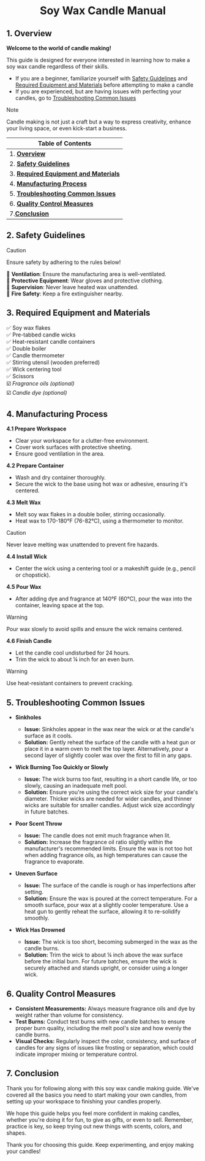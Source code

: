 <h1 align="center">Soy Wax Candle Manual</h1>

## 1. Overview

**Welcome to the world of candle making!** 

This guide is designed for everyone interested in learning how to make a soy wax candle regardless of their skills. 
- If you are a beginner, familiarize yourself with [Safety Guidelines](#2-safety-guidelines) and [Required Equipment and Materials](#3-required-equipment-and-materials) before attempting to make a candle
- If you are experienced, but are having issues with perfecting your candles, go to [Troubleshooting Common Issues](#6-quality-control-measures)

> [!NOTE]
> Candle making is not just a craft but a way to express creativity, enhance your living space, or even kick-start a business. 

|Table of Contents|
|---|
|1. [**Overview**](#1-overview)|
|2. [**Safety Guidelines**](#2-safety-guidelines)|
|3. [**Required Equipment and Materials**](#3-required-equipment-and-materials)|
|4. [**Manufacturing Process**](#4-manufacturing-process)|
|5. [**Troubleshooting Common Issues**](#5-troubleshooting-common-issues)|
|6. [**Quality Control Measures**](#6-quality-control-measures)|
|7.[**Conclusion**](#7-conclusion)|
  
## 2. Safety Guidelines
> [!CAUTION]
> Ensure safety by adhering to the rules below!

🔴 **Ventilation**: Ensure the manufacturing area is well-ventilated.<br>
🔴 **Protective Equipment**: Wear gloves and protective clothing.<br>
🔴 **Supervision**: Never leave heated wax unattended.<br>
🔴 **Fire Safety**: Keep a fire extinguisher nearby.
 
## 3. Required Equipment and Materials

✅ Soy wax flakes<br>
✅ Pre-tabbed candle wicks<br>
✅ Heat-resistant candle containers<br>
✅ Double boiler<br>
✅ Candle thermometer<br>
✅ Stirring utensil (wooden preferred)<br>
✅ Wick centering tool<br>
✅ Scissors<br>
☑️ _Fragrance oils (optional)_ <br>
☑️ _Candle dye (optional)_ 

## 4. Manufacturing Process

**4.1 Prepare Workspace**
- Clear your workspace for a clutter-free environment.
- Cover work surfaces with protective sheeting.
- Ensure good ventilation in the area.

**4.2 Prepare Container**
- Wash and dry container thoroughly.
- Secure the wick to the base using hot wax or adhesive, ensuring it's centered.

**4.3 Melt Wax**
- Melt soy wax flakes in a double boiler, stirring occasionally.
- Heat wax to 170-180°F (76-82°C), using a thermometer to monitor.

> [!CAUTION]
> Never leave melting wax unattended to prevent fire hazards. 

**4.4 Install Wick**
- Center the wick using a centering tool or a makeshift guide (e.g., pencil or chopstick).

**4.5 Pour Wax**
- After adding dye and fragrance at 140°F (60°C), pour the wax into the container, leaving space at the top.

> [!WARNING]
> Pour wax slowly to avoid spills and ensure the wick remains centered. 

**4.6 Finish Candle**
- Let the candle cool undisturbed for 24 hours.
- Trim the wick to about ¼ inch for an even burn.

> [!WARNING]
> Use heat-resistant containers to prevent cracking.

## 5. Troubleshooting Common Issues

- **Sinkholes**
  - **Issue:** Sinkholes appear in the wax near the wick or at the candle's surface as it cools.
  - **Solution:** Gently reheat the surface of the candle with a heat gun or place it in a warm oven to melt the top layer. Alternatively, pour a second layer of slightly cooler wax over the first to fill in any gaps.

- **Wick Burning Too Quickly or Slowly**
  - **Issue:** The wick burns too fast, resulting in a short candle life, or too slowly, causing an inadequate melt pool.
  - **Solution:** Ensure you're using the correct wick size for your candle's diameter. Thicker wicks are needed for wider candles, and thinner wicks are suitable for smaller candles. Adjust wick size accordingly in future batches.

- **Poor Scent Throw**
  - **Issue:** The candle does not emit much fragrance when lit.
  - **Solution:** Increase the fragrance oil ratio slightly within the manufacturer's recommended limits. Ensure the wax is not too hot when adding fragrance oils, as high temperatures can cause the fragrance to evaporate.

- **Uneven Surface**
  - **Issue:** The surface of the candle is rough or has imperfections after setting.
  - **Solution:** Ensure the wax is poured at the correct temperature. For a smooth surface, pour wax at a slightly cooler temperature. Use a heat gun to gently reheat the surface, allowing it to re-solidify smoothly.

- **Wick Has Drowned**
  - **Issue:** The wick is too short, becoming submerged in the wax as the candle burns.
  - **Solution:** Trim the wick to about ¼ inch above the wax surface before the initial burn. For future batches, ensure the wick is securely attached and stands upright, or consider using a longer wick.

## 6. Quality Control Measures

- **Consistent Measurements:** Always measure fragrance oils and dye by weight rather than volume for consistency.
- **Test Burns:** Conduct test burns with new candle batches to ensure proper burn quality, including the melt pool's size and how evenly the candle burns.
- **Visual Checks:** Regularly inspect the color, consistency, and surface of candles for any signs of issues like frosting or separation, which could indicate improper mixing or temperature control.

## 7. Conclusion

Thank you for following along with this soy wax candle making guide. We've covered all the basics you need to start making your own candles, from setting up your workspace to finishing your candles properly.

We hope this guide helps you feel more confident in making candles, whether you're doing it for fun, to give as gifts, or even to sell. Remember, practice is key, so keep trying out new things with scents, colors, and shapes.

Thank you for choosing this guide. Keep experimenting, and enjoy making your candles!
